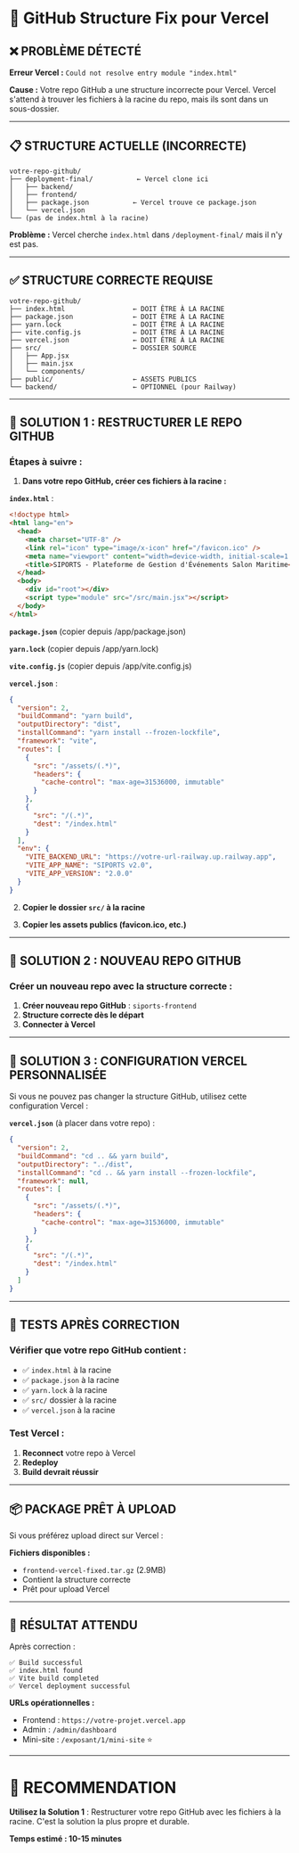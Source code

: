 # 🔧 GitHub Structure Fix pour Vercel

## ❌ **PROBLÈME DÉTECTÉ**

**Erreur Vercel :** `Could not resolve entry module "index.html"`

**Cause :** Votre repo GitHub a une structure incorrecte pour Vercel. Vercel s'attend à trouver les fichiers à la racine du repo, mais ils sont dans un sous-dossier.

---

## 📋 **STRUCTURE ACTUELLE (INCORRECTE)**

```
votre-repo-github/
├── deployment-final/           ← Vercel clone ici
│   ├── backend/
│   ├── frontend/
│   ├── package.json           ← Vercel trouve ce package.json
│   └── vercel.json
└── (pas de index.html à la racine)
```

**Problème :** Vercel cherche `index.html` dans `/deployment-final/` mais il n'y est pas.

---

## ✅ **STRUCTURE CORRECTE REQUISE**

```
votre-repo-github/
├── index.html                 ← DOIT ÊTRE À LA RACINE
├── package.json               ← DOIT ÊTRE À LA RACINE
├── yarn.lock                  ← DOIT ÊTRE À LA RACINE
├── vite.config.js             ← DOIT ÊTRE À LA RACINE
├── vercel.json                ← DOIT ÊTRE À LA RACINE
├── src/                       ← DOSSIER SOURCE
│   ├── App.jsx
│   ├── main.jsx
│   └── components/
├── public/                    ← ASSETS PUBLICS
└── backend/                   ← OPTIONNEL (pour Railway)
```

---

## 🚀 **SOLUTION 1 : RESTRUCTURER LE REPO GITHUB**

### **Étapes à suivre :**

1. **Dans votre repo GitHub, créer ces fichiers à la racine :**

**`index.html`** :
```html
<!doctype html>
<html lang="en">
  <head>
    <meta charset="UTF-8" />
    <link rel="icon" type="image/x-icon" href="/favicon.ico" />
    <meta name="viewport" content="width=device-width, initial-scale=1.0" />
    <title>SIPORTS - Plateforme de Gestion d'Événements Salon Maritime</title>
  </head>
  <body>
    <div id="root"></div>
    <script type="module" src="/src/main.jsx"></script>
  </body>
</html>
```

**`package.json`** (copier depuis /app/package.json)

**`yarn.lock`** (copier depuis /app/yarn.lock)

**`vite.config.js`** (copier depuis /app/vite.config.js)

**`vercel.json`** :
```json
{
  "version": 2,
  "buildCommand": "yarn build",
  "outputDirectory": "dist",
  "installCommand": "yarn install --frozen-lockfile",
  "framework": "vite",
  "routes": [
    {
      "src": "/assets/(.*)",
      "headers": {
        "cache-control": "max-age=31536000, immutable"
      }
    },
    {
      "src": "/(.*)",
      "dest": "/index.html"
    }
  ],
  "env": {
    "VITE_BACKEND_URL": "https://votre-url-railway.up.railway.app",
    "VITE_APP_NAME": "SIPORTS v2.0",
    "VITE_APP_VERSION": "2.0.0"
  }
}
```

2. **Copier le dossier `src/` à la racine**

3. **Copier les assets publics (favicon.ico, etc.)**

---

## 🚀 **SOLUTION 2 : NOUVEAU REPO GITHUB**

### **Créer un nouveau repo avec la structure correcte :**

1. **Créer nouveau repo GitHub** : `siports-frontend`
2. **Structure correcte dès le départ**
3. **Connecter à Vercel**

---

## 🚀 **SOLUTION 3 : CONFIGURATION VERCEL PERSONNALISÉE**

Si vous ne pouvez pas changer la structure GitHub, utilisez cette configuration Vercel :

**`vercel.json`** (à placer dans votre repo) :
```json
{
  "version": 2,
  "buildCommand": "cd .. && yarn build",
  "outputDirectory": "../dist",
  "installCommand": "cd .. && yarn install --frozen-lockfile",
  "framework": null,
  "routes": [
    {
      "src": "/assets/(.*)",
      "headers": {
        "cache-control": "max-age=31536000, immutable"
      }
    },
    {
      "src": "/(.*)",
      "dest": "/index.html"
    }
  ]
}
```

---

## 🧪 **TESTS APRÈS CORRECTION**

### **Vérifier que votre repo GitHub contient :**
- ✅ `index.html` à la racine
- ✅ `package.json` à la racine  
- ✅ `yarn.lock` à la racine
- ✅ `src/` dossier à la racine
- ✅ `vercel.json` à la racine

### **Test Vercel :**
1. **Reconnect** votre repo à Vercel
2. **Redeploy**
3. **Build devrait réussir**

---

## 📦 **PACKAGE PRÊT À UPLOAD**

Si vous préférez upload direct sur Vercel :

**Fichiers disponibles :**
- `frontend-vercel-fixed.tar.gz` (2.9MB)
- Contient la structure correcte
- Prêt pour upload Vercel

---

## 🎊 **RÉSULTAT ATTENDU**

Après correction :
```
✅ Build successful
✅ index.html found
✅ Vite build completed
✅ Vercel deployment successful
```

**URLs opérationnelles :**
- Frontend : `https://votre-projet.vercel.app`
- Admin : `/admin/dashboard`
- Mini-site : `/exposant/1/mini-site` ⭐

---

# 🚀 **RECOMMENDATION**

**Utilisez la Solution 1** : Restructurer votre repo GitHub avec les fichiers à la racine. C'est la solution la plus propre et durable.

**Temps estimé : 10-15 minutes**